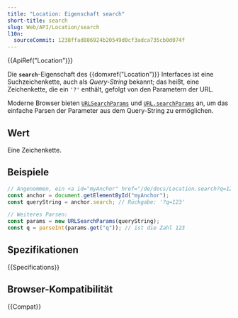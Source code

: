 ```yaml
---
title: "Location: Eigenschaft search"
short-title: search
slug: Web/API/Location/search
l10n:
  sourceCommit: 1238ffad886924b20549d0cf3adca735cb0d074f
---
```


{{ApiRef("Location")}}

Die **`search`**-Eigenschaft des {{domxref("Location")}}
Interfaces ist eine Suchzeichenkette, auch als _Query-String_ bekannt; das heißt, eine Zeichenkette, die ein `'?'` enthält, gefolgt von den Parametern der URL.

Moderne Browser bieten
[`URLSearchParams`](/de/docs/Web/API/URLSearchParams/get#examples)
und
[`URL.searchParams`](/de/docs/Web/API/URL/searchParams#examples)
an, um das einfache Parsen der Parameter aus dem Query-String zu ermöglichen.

## Wert

Eine Zeichenkette.

## Beispiele

```js
// Angenommen, ein <a id="myAnchor" href="/de/docs/Location.search?q=123"> Element befindet sich im Dokument
const anchor = document.getElementById("myAnchor");
const queryString = anchor.search; // Rückgabe: '?q=123'

// Weiteres Parsen:
const params = new URLSearchParams(queryString);
const q = parseInt(params.get("q")); // ist die Zahl 123
```

## Spezifikationen

{{Specifications}}

## Browser-Kompatibilität

{{Compat}}
